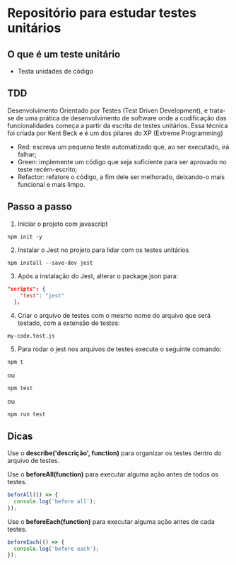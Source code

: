 # Repositório para estudar testes unitários

## O que é um teste unitário

- Testa unidades de código

## TDD

Desenvolvimento Orientado por Testes (Test Driven Development), e trata-se de uma prática de desenvolvimento de software onde a codificação das funcionalidades começa a partir da escrita de testes unitários. Essa técnica foi criada por Kent Beck e é um dos pilares do XP (Extreme Programming)

- Red: escreva um pequeno teste automatizado que, ao ser executado, irá falhar;
- Green: implemente um código que seja suficiente para ser aprovado no teste recém-escrito;
- Refactor: refatore o código, a fim dele ser melhorado, deixando-o mais funcional e mais limpo.

## Passo a passo

1. Iniciar o projeto com javascript

```shell
npm init -y
```

2. Instalar o Jest no projeto para lidar com os testes unitários

```shell
npm install --save-dev jest
```

3. Após a instalação do Jest, alterar o package.json para:

```json
"scripts": {
    "test": "jest"
  },
```

4. Criar o arquivo de testes com o mesmo nome do arquivo que será testado, com a extensão de testes:

```
my-code.test.js
```

5. Para rodar o jest nos arquivos de testes execute o seguinte comando:

```shell
npm t
```

ou

```shell
npm test
```

ou

```shell
npm run test
```

## Dicas

Use o **describe('descrição', function)** para organizar os testes dentro do arquivo de testes.

Use o **beforeAll(function)** para executar alguma ação antes de todos os testes.

```javascript
beforAll(() => {
  console.log('before all');
});
```

Use o **beforeEach(function)** para executar alguma ação antes de cada testes.

```javascript
beforeEach(() => {
  console.log('before each');
});
```
